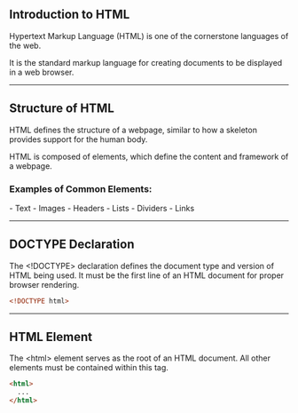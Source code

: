 ## Introduction to HTML

<span class="emphasis">Hypertext Markup Language</span> <span class="secondEmphasis">(HTML)</span> is one of the cornerstone <span class="emphasis">languages</span> of the web.

It is the <span class="emphasis">standard</span> markup language for creating <span class="emphasis">documents</span> to be displayed in a <span class="emphasis">web browser</span>.

---

## Structure of HTML

<span class="emphasis">HTML</span> defines the <span class="emphasis">structure</span> of a webpage, similar to how a skeleton provides support for the human body.

HTML is composed of <span class="emphasis">elements</span>, which define the <span class="emphasis">content</span> and framework of a webpage.

### Examples of Common Elements:

<span class="bullet3">
- Text
- Images
- Headers
- Lists
- Dividers
- Links
</span>

---

## DOCTYPE Declaration

The <span><</span>!DOCTYPE<span>></span> declaration defines the document type and version of HTML being used. It must be the first line of an HTML document for proper browser rendering.

```html
<!DOCTYPE html>
```

---

## HTML Element

The <span><</span>html<span>></span> element serves as the root of an HTML document. All other elements must be contained within this tag.

```html
<html>
  ...
</html>
```

